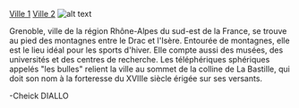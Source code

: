 
[Ville 1](https://github.com/indiaye18/TP2_Lab/blob/main/jeu-heros-Labyrinthe-Tour-Monde/Nantes.md) 
[Ville 2](https://github.com/indiaye18/TP2_Lab/blob/main/jeu-heros-Labyrinthe-Tour-Monde/Game_Over.md)
![alt text](https://www.gix-immobilier.fr/public/files/images/AdobeStock_75656482.jpeg)

Grenoble, ville de la région Rhône-Alpes du sud-est de la France, se trouve au pied des montagnes entre le Drac et l'Isère. Entourée de montagnes, elle est le lieu idéal pour les sports d'hiver. Elle compte aussi des musées, des universités et des centres de recherche. Les téléphériques sphériques appelés "les bulles" relient la ville au sommet de la colline de La Bastille, qui doit son nom à la forteresse du XVIIIe siècle érigée sur ses versants.

 -Cheick DIALLO
